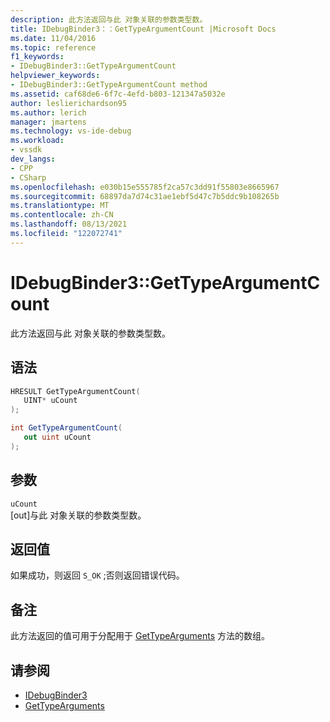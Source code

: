 ```yaml
---
description: 此方法返回与此 对象关联的参数类型数。
title: IDebugBinder3：：GetTypeArgumentCount |Microsoft Docs
ms.date: 11/04/2016
ms.topic: reference
f1_keywords:
- IDebugBinder3::GetTypeArgumentCount
helpviewer_keywords:
- IDebugBinder3::GetTypeArgumentCount method
ms.assetid: caf68de6-6f7c-4efd-b803-121347a5032e
author: leslierichardson95
ms.author: lerich
manager: jmartens
ms.technology: vs-ide-debug
ms.workload:
- vssdk
dev_langs:
- CPP
- CSharp
ms.openlocfilehash: e030b15e555785f2ca57c3dd91f55803e8665967
ms.sourcegitcommit: 68897da7d74c31ae1ebf5d47c7b5ddc9b108265b
ms.translationtype: MT
ms.contentlocale: zh-CN
ms.lasthandoff: 08/13/2021
ms.locfileid: "122072741"
---
```

# <a name="idebugbinder3gettypeargumentcount"></a>IDebugBinder3::GetTypeArgumentCount
此方法返回与此 对象关联的参数类型数。

## <a name="syntax"></a>语法

```cpp
HRESULT GetTypeArgumentCount(
   UINT* uCount
);
```

```csharp
int GetTypeArgumentCount(
   out uint uCount
);
```

## <a name="parameters"></a>参数
`uCount`\
[out]与此 对象关联的参数类型数。

## <a name="return-value"></a>返回值
 如果成功，则返回 `S_OK` ;否则返回错误代码。

## <a name="remarks"></a>备注
 此方法返回的值可用于分配用于 [GetTypeArguments](../../../extensibility/debugger/reference/idebugbinder3-gettypearguments.md) 方法的数组。

## <a name="see-also"></a>请参阅
- [IDebugBinder3](../../../extensibility/debugger/reference/idebugbinder3.md)
- [GetTypeArguments](../../../extensibility/debugger/reference/idebugbinder3-gettypearguments.md)
